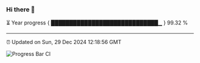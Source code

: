 ### Hi there 👋

⏳ Year progress { █████████████████████████████▁ } 99.32 %

---

⏰ Updated on Sun, 29 Dec 2024 12:18:56 GMT

![Progress Bar CI](https://github.com/code-lakshay/GitHub-Actions-Demo/workflows/Progress%20Bar%20CI/badge.svg)
